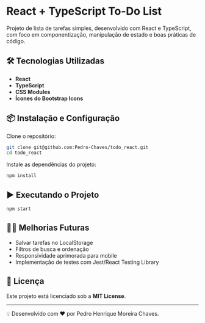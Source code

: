# React + TypeScript To-Do List

Projeto de lista de tarefas simples, desenvolvido com React e TypeScript, com foco em componentização, manipulação de estado e boas práticas de código.

## 🛠 Tecnologias Utilizadas
- **React**
- **TypeScript**
- **CSS Modules**
- **Ícones do Bootstrap Icons**

## 📦 Instalação e Configuração

Clone o repositório:

```sh
git clone git@github.com:Pedro-Chaves/todo_react.git
cd todo_react
```

Instale as dependências do projeto:

```sh
npm install
```

## ▶️ Executando o Projeto

```sh
npm start
```

## 📌💡 Melhorias Futuras
 - Salvar tarefas no LocalStorage
 - Filtros de busca e ordenação
 - Responsividade aprimorada para mobile
 - Implementação de testes com Jest/React Testing Library

## 📜 Licença

Este projeto está licenciado sob a **MIT License**.

---

💡 Desenvolvido com ❤️ por Pedro Henrique Moreira Chaves.
